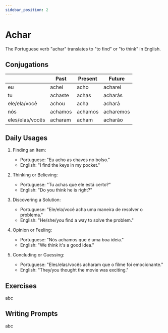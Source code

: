 ```yaml
---
sidebar_position: 2
---
```


# Achar

The Portuguese verb "achar" translates to "to find" or "to think" in English.

## Conjugations

|                 | Past    | Present | Future    |
| --------------- | ------- | ------- | --------- |
| eu              | achei   | acho    | acharei   |
| tu              | achaste | achas   | acharás   |
| ele/ela/você    | achou   | acha    | achará    |
| nós             | achamos | achamos | acharemos |
| eles/elas/vocês | acharam | acham   | acharão   |

## Daily Usages

1. Finding an Item:

   - Portuguese: "Eu acho as chaves no bolso."
   - English: "I find the keys in my pocket."

2. Thinking or Believing:

   - Portuguese: "Tu achas que ele está certo?"
   - English: "Do you think he is right?"

3. Discovering a Solution:

   - Portuguese: "Ele/ela/você acha uma maneira de resolver o problema."
   - English: "He/she/you find a way to solve the problem."

4. Opinion or Feeling:

   - Portuguese: "Nós achamos que é uma boa ideia."
   - English: "We think it's a good idea."

5. Concluding or Guessing:

   - Portuguese: "Eles/elas/vocês acharam que o filme foi emocionante."
   - English: "They/you thought the movie was exciting."

## Exercises

abc

## Writing Prompts

abc

